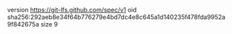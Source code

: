 version https://git-lfs.github.com/spec/v1
oid sha256:292aeb8e34f64b776279e4bd7dc4e8c645a1d140235f478fda9952a9f842675a
size 9
